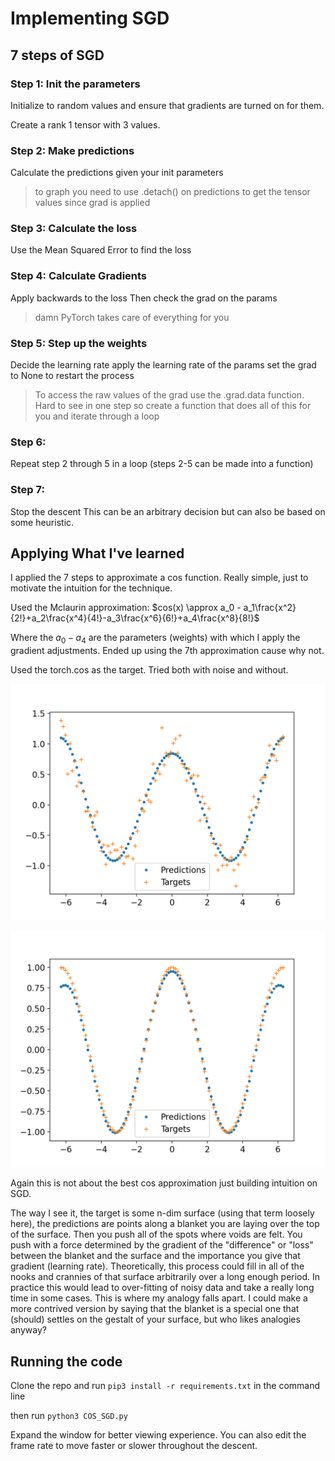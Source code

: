 # Implementing SGD

## 7 steps of SGD

### Step 1: Init the parameters

Initialize to random values and ensure that gradients are turned on for them. 

Create a rank 1 tensor with 3 values. 

### Step 2: Make predictions

Calculate the predictions given your init parameters

> to graph you need to use .detach() on predictions to get the tensor values since grad is applied

### Step 3: Calculate the loss

Use the Mean Squared Error to find the loss

### Step 4: Calculate Gradients

Apply backwards to the loss
Then check the grad on the params

> damn PyTorch takes care of everything for you

### Step 5: Step up the weights

Decide the learning rate
apply the learning rate of the params
set the grad to None to restart the process

> To access the raw values of the grad use the .grad.data function. 
> Hard to see in one step so create a function that does all of this for you and iterate through a loop

### Step 6: 

Repeat step 2 through 5 in a loop (steps 2-5 can be made into a function)

### Step 7: 

Stop the descent
This can be an arbitrary decision but can also be based on some heuristic.

## Applying What I've learned

I applied the 7 steps to approximate a cos function.  Really simple, just to motivate the intuition for the technique.

Used the Mclaurin approximation:  $cos(x) \approx a_0 - a_1\frac{x^2}{2!}+a_2\frac{x^4}{4!}-a_3\frac{x^6}{6!}+a_4\frac{x^8}{8!}$

Where the $a_0 - a_4$ are the parameters (weights) with which I apply the gradient adjustments. Ended up using the 7th approximation cause why not.

Used the torch.cos as the target. Tried both with noise and without.

![Noisy data](Noisy.png)

![Clean data](Not_Noisy.png)

Again this is not about the best cos approximation just building intuition on SGD.

The way I see it, the target is some n-dim surface (using that term loosely here), the predictions are points along a blanket you are laying over the top of the surface.  Then you push all of the spots where voids are felt. You push with a force determined by the gradient of the "difference" or "loss" between the blanket and the surface and the importance you give that gradient (learning rate). Theoretically, this process could fill in all of the nooks and crannies of that surface arbitrarily over a long enough period.  In practice this would lead to over-fitting of noisy data and take a really long time in some cases.  This is where my analogy falls apart.  I could make a more contrived version by saying that the blanket is a special one that (should) settles on the gestalt of your surface, but who likes analogies anyway?  

## Running the code

Clone the repo and run `pip3 install -r requirements.txt` in the command line

then run `python3 COS_SGD.py`

Expand the window for better viewing experience.  You can also edit the frame rate to move faster or slower throughout the descent.




